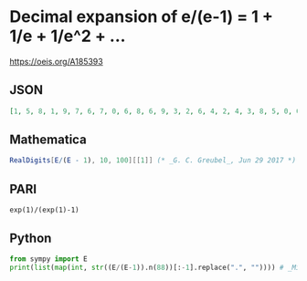 # Decimal expansion of e/\(e\-1\) \= 1 \+ 1/e \+ 1/e^2 \+ \.\.\.
https://oeis.org/A185393
## JSON
```JSON
[1, 5, 8, 1, 9, 7, 6, 7, 0, 6, 8, 6, 9, 3, 2, 6, 4, 2, 4, 3, 8, 5, 0, 0, 2, 0, 0, 5, 1, 0, 9, 0, 1, 1, 5, 5, 8, 5, 4, 6, 8, 6, 9, 3, 0, 1, 0, 7, 5, 3, 9, 6, 1, 3, 6, 2, 6, 6, 7, 8, 7, 0, 5, 9, 6, 4, 8, 0, 4, 3, 8, 1, 7, 3, 9, 1, 6, 6, 9, 7, 4, 3, 2, 8, 7, 2, 0]
```
## Mathematica
```Mathematica
RealDigits[E/(E - 1), 10, 100][[1]] (* _G. C. Greubel_, Jun 29 2017 *)
```
## PARI
```PARI
exp(1)/(exp(1)-1)
```
## Python
```Python
from sympy import E
print(list(map(int, str((E/(E-1)).n(88))[:-1].replace(".", "")))) # _Michael S. Branicky_, May 25 2022
```
